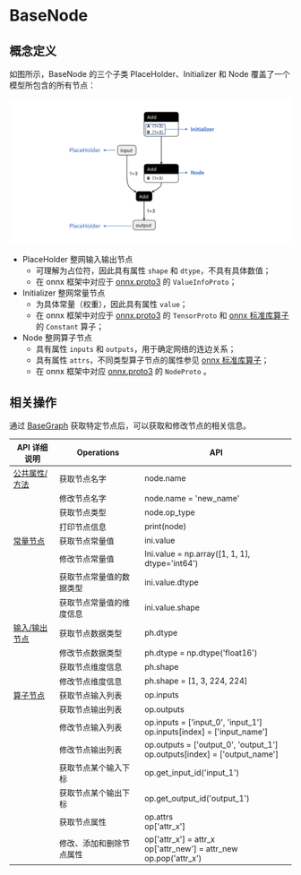 # BaseNode

## 概念定义

如图所示，BaseNode 的三个子类 PlaceHolder、Initializer 和 Node 覆盖了一个模型所包含的所有节点：

![basenode](../img/basenode.png)

- PlaceHolder 整网输入输出节点
  - 可理解为占位符，因此具有属性 `shape` 和 `dtype`，不具有具体数值；
  - 在 onnx 框架中对应于 [onnx.proto3](https://gitee.com/link?target=https%3A%2F%2Fgithub.com%2Fonnx%2Fonnx%2Fblob%2Fmaster%2Fonnx%2Fonnx.proto3) 的 `ValueInfoProto`；
- Initializer 整网常量节点
  - 为具体常量（权重），因此具有属性 `value`；
  - 在 onnx 框架中对应于 [onnx.proto3](https://gitee.com/link?target=https%3A%2F%2Fgithub.com%2Fonnx%2Fonnx%2Fblob%2Fmaster%2Fonnx%2Fonnx.proto3) 的 `TensorProto` 和 [onnx 标准库算子](https://gitee.com/link?target=https%3A%2F%2Fgithub.com%2Fonnx%2Fonnx%2Fblob%2Fmaster%2Fdocs%2FOperators.md) 的 `Constant` 算子；
- Node 整网算子节点
  - 具有属性 `inputs` 和 `outputs`，用于确定网络的连边关系；
  - 具有属性 `attrs`，不同类型算子节点的属性参见 [onnx 标准库算子](https://gitee.com/link?target=https%3A%2F%2Fgithub.com%2Fonnx%2Fonnx%2Fblob%2Fmaster%2Fdocs%2FOperators.md)；
  - 在 onnx 框架中对应 [onnx.proto3](https://gitee.com/link?target=https%3A%2F%2Fgithub.com%2Fonnx%2Fonnx%2Fblob%2Fmaster%2Fonnx%2Fonnx.proto3) 的 `NodeProto` 。

## 相关操作

通过 [BaseGraph](./graph_refactor_BaseGraph.md) 获取特定节点后，可以获取和修改节点的相关信息。

| API 详细说明                                          | Operations               | API                                                          |
| ----------------------------------------------------- | ------------------------ | ------------------------------------------------------------ |
| [公共属性/方法](./graph_refactor_API.md#公共属性方法) | 获取节点名字             | node.name                                                    |
|                                                       | 修改节点名字             | node.name = 'new_name'                                       |
|                                                       | 获取节点类型             | node.op_type                                                 |
|                                                       | 打印节点信息             | print(node)                                                  |
| [常量节点](./graph_refactor_API.md#常量节点)          | 获取节点常量值           | ini.value                                                    |
|                                                       | 修改节点常量值           | Ini.value = np.array([1, 1, 1], dtype='int64')               |
|                                                       | 获取节点常量值的数据类型 | ini.value.dtype                                              |
|                                                       | 获取节点常量值的维度信息 | ini.value.shape                                              |
| [输入/输出节点](./graph_refactor_API.md#输入输出节点) | 获取节点数据类型         | ph.dtype                                                     |
|                                                       | 修改节点数据类型         | ph.dtype = np.dtype('float16')                               |
|                                                       | 获取节点维度信息         | ph.shape                                                     |
|                                                       | 修改节点维度信息         | ph.shape = [1, 3, 224, 224]                                  |
| [算子节点](./graph_refactor_API.md#算子节点)          | 获取节点输入列表         | op.inputs                                                    |
|                                                       | 获取节点输出列表         | op.outputs                                                   |
|                                                       | 修改节点输入列表         | op.inputs = ['input_0', 'input_1']<br />op.inputs[index] = ['input_name'] |
|                                                       | 修改节点输出列表         | op.outputs = ['output_0', 'output_1']<br />op.outputs[index] = ['output_name'] |
|                                                       | 获取节点某个输入下标     | op.get_input_id('input_1')                                   |
|                                                       | 获取节点某个输出下标     | op.get_output_id('output_1')                                 |
|                                                       | 获取节点属性             | op.attrs<br />op['attr_x']                                   |
|                                                       | 修改、添加和删除节点属性 | op['attr_x'] = attr_x<br />op['attr_new'] = attr_new<br />op.pop('attr_x') |
